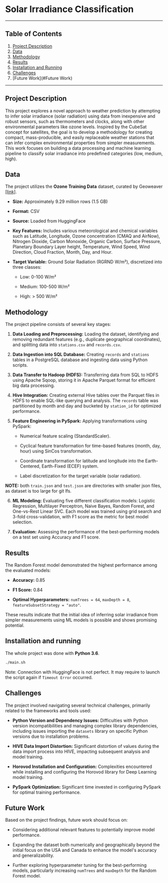 # Solar Irradiance Classification

---

## Table of Contents
1) [Project Description](#Project-description)
2) [Data](#data)
3) [Methodology](#Methodology)
4) [Results](#Results)
5) [Installation and Running](#Installation-and-Running)
6) [Challenges](#Challenges)
7) [Future Work](#Future Work)

---

## Project Description

This project explores a novel approach to weather prediction by attempting to infer solar irradiance (solar radiation)
using data from inexpensive and robust sensors, such as thermometers and clocks, along with other environmental
parameters like ozone levels. Inspired by the CubeSat concept for satellites, the goal is to develop a methodology for
creating compact, mass-producible, and easily replaceable weather stations that can infer complex environmental
properties from simpler measurements. This work focuses on building a data processing and machine learning pipeline to
classify solar irradiance into predefined categories (low, medium, high).

## Data

The project utilizes the **Ozone Training Data** dataset, curated by Geoweaver
[[link]](https://huggingface.co/datasets/Geoweaver/ozone_training_data).

* **Size:** Approximately 9.29 million rows (1.5 GB)

* **Format:** CSV

* **Source:** Loaded from HuggingFace

* **Key Features:** Includes various meteorological and chemical variables such as Latitude, Longitude, Ozone
  concentration (CMAQ and AirNow), Nitrogen Dioxide, Carbon Monoxide, Organic Carbon, Surface Pressure, Planetary
  Boundary Layer height, Temperature, Wind Speed, Wind Direction, Cloud Fraction, Month, Day, and Hour.

* **Target Variable:** Ground Solar Radiation (RGRND W/m²), discretized into three classes:

    * Low: 0-100 W/m²

    * Medium: 100-500 W/m²

    * High: > 500 W/m²

## Methodology

The project pipeline consists of several key stages:

1. **Data Loading and Preprocessing:** Loading the dataset, identifying and removing redundant features (e.g., duplicate
   geographical coordinates), and splitting data into `stations.csv` and `records.csv`.

2. **Data Ingestion into SQL Database:** Creating `records` and `stations` tables in a PostgreSQL database and ingesting
   data using Python scripts.

3. **Data Transfer to Hadoop (HDFS):** Transferring data from SQL to HDFS using Apache Sqoop, storing it in Apache
   Parquet format for efficient big data processing.

4. **Hive Integration:** Creating external Hive tables over the Parquet files in HDFS to enable SQL-like querying and
   analysis. The `records` table was partitioned by month and day and bucketed by `station_id` for optimized
   performance.

5. **Feature Engineering in PySpark:** Applying transformations using PySpark:

    * Numerical feature scaling (StandardScaler).

    * Cyclical feature transformation for time-based features (month, day, hour) using SinCos transformation.

    * Coordinate transformation for latitude and longitude into the Earth-Centered, Earth-Fixed (ECEF) system.

    * Label discretization for the target variable (solar radiation).

**NOTE:** both `train.json` and `test.json` are directories with smaller json files, as dataset is too large for git lfs.

6. **ML Modeling:** Evaluating five different classification models: Logistic Regression, Multilayer Perceptron, Naive
   Bayes, Random Forest, and One-vs-Rest Linear SVC. Each model was trained using grid search and 3-fold
   cross-validation, with F1 score as the metric for best model selection.

7. **Evaluation:** Assessing the performance of the best-performing models on a test set using Accuracy and F1 score.

## Results

The Random Forest model demonstrated the highest performance among the evaluated models:

* **Accuracy:** 0.85

* **F1 Score:** 0.84

* **Optimal Hyperparameters:** `numTrees = 64`, `maxDepth = 8`, `featureSubsetStrategy = "auto"`.

These results indicate that the initial idea of inferring solar irradiance from simpler measurements using ML models is
possible and shows promising potential.


## Installation and running
The whole project was done with **Python 3.6**.

```bash
./main.sh
```

Note: Connection with HuggingFace is not perfect. It may require to launch the script again if `Timeout Error` occurred.

## Challenges

The project involved navigating several technical challenges, primarily related to the frameworks and tools used:

* **Python Version and Dependency Issues:** Difficulties with Python version incompatibilities and managing complex
  library dependencies, including issues importing the `datasets` library on specific Python versions due to
  installation problems.

* **HIVE Data Import Distortion:** Significant distortion of values during the data import process into HIVE, impacting
  subsequent analysis and model training.

* **Horovod Installation and Configuration:** Complexities encountered while installing and configuring the Horovod
  library for Deep Learning model training.

* **PySpark Optimization:** Significant time invested in configuring PySpark for optimal training performance.

## Future Work

Based on the project findings, future work should focus on:

* Considering additional relevant features to potentially improve model performance.

* Expanding the dataset both numerically and geographically beyond the initial focus on the USA and Canada to enhance
  the model's accuracy and generalizability.

* Further exploring hyperparameter tuning for the best-performing models, particularly increasing `numTrees` and
  `maxDepth` for the Random Forest model.